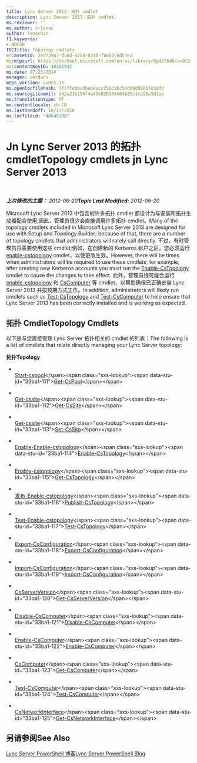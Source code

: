 ```yaml
---
title: Lync Server 2013：拓扑 cmdlet
description: Lync Server 2013：拓扑 cmdlet。
ms.reviewer: ''
ms.author: v-lanac
author: lanachin
f1.keywords:
- NOCSH
TOCTitle: Topology cmdlets
ms:assetid: 3ed739a7-d58d-475d-8240-fa8d2c6dc7e3
ms:mtpsurl: https://technet.microsoft.com/en-us/library/Gg415648(v=OCS.15)
ms:contentKeyID: 48183942
ms.date: 07/23/2014
manager: serdars
mtps_version: v=OCS.15
ms.openlocfilehash: 7f77febaa3beb4acc25bc5bc54dd0d5585fe18fc
ms.sourcegitcommit: d42a21b194f4a45e828188e04b25c1ce28a5d1ae
ms.translationtype: MT
ms.contentlocale: zh-CN
ms.lasthandoff: 10/17/2020
ms.locfileid: "48549108"
---
```

# <a name="topology-cmdlets-jn-lync-server-2013"></a><span data-ttu-id="33ba1-103">Jn Lync Server 2013 的拓扑 cmdlet</span><span class="sxs-lookup"><span data-stu-id="33ba1-103">Topology cmdlets jn Lync Server 2013</span></span>

<div data-xmlns="http://www.w3.org/1999/xhtml">

<div class="topic" data-xmlns="http://www.w3.org/1999/xhtml" data-msxsl="urn:schemas-microsoft-com:xslt" data-cs="https://msdn.microsoft.com/">

<div data-asp="https://msdn2.microsoft.com/asp">



</div>

<div id="mainSection">

<div id="mainBody">

<span> </span>

<span data-ttu-id="33ba1-104">_**上次修改的主题：** 2012-06-20_</span><span class="sxs-lookup"><span data-stu-id="33ba1-104">_**Topic Last Modified:** 2012-06-20_</span></span>

<span data-ttu-id="33ba1-105">Microsoft Lync Server 2013 中包含的许多拓扑 cmdlet 都设计为与安装和拓扑生成器配合使用;因此，管理员很少会直接调用许多拓扑 cmdlet。</span><span class="sxs-lookup"><span data-stu-id="33ba1-105">Many of the topology cmdlets included in Microsoft Lync Server 2013 are designed for use with Setup and Topology Builder; because of that, there are a number of topology cmdlets that administrators will rarely call directly.</span></span> <span data-ttu-id="33ba1-106">不过，有时管理员将需要使用这些 cmdlet;例如，在创建新的 Kerberos 帐户之后，您必须运行 [enable-cstopology](https://technet.microsoft.com/library/Gg398398(v=OCS.15)) cmdlet，以使更改生效。</span><span class="sxs-lookup"><span data-stu-id="33ba1-106">However, there will be times when administrators will be required to use these cmdlets; for example, after creating new Kerberos accounts you must run the [Enable-CsTopology](https://technet.microsoft.com/library/Gg398398(v=OCS.15)) cmdlet to cause the changes to take effect.</span></span> <span data-ttu-id="33ba1-107">此外，管理员很可能会运行 [enable-cstopology](https://technet.microsoft.com/library/Gg398127(v=OCS.15)) 和 [CsComputer](https://technet.microsoft.com/library/Gg398162(v=OCS.15)) 等 cmdlet，以帮助确保已正确安装 Lync Server 2013 并按预期方式工作。</span><span class="sxs-lookup"><span data-stu-id="33ba1-107">In addition, administrators will likely run cmdlets such as [Test-CsTopology](https://technet.microsoft.com/library/Gg398127(v=OCS.15)) and [Test-CsComputer](https://technet.microsoft.com/library/Gg398162(v=OCS.15)) to help ensure that Lync Server 2013 has been correctly installed and is working as expected.</span></span>

<div>

## <a name="topology-cmdlets"></a><span data-ttu-id="33ba1-108">拓扑 Cmdlet</span><span class="sxs-lookup"><span data-stu-id="33ba1-108">Topology Cmdlets</span></span>

<span data-ttu-id="33ba1-109">以下是与您直接管理 Lync Server 拓扑相关的 cmdlet 的列表：</span><span class="sxs-lookup"><span data-stu-id="33ba1-109">The following is a list of cmdlets that relate directly managing your Lync Server topology:</span></span>

<span data-ttu-id="33ba1-110">**拓扑**</span><span class="sxs-lookup"><span data-stu-id="33ba1-110">**Topology**</span></span>

  - <span></span>  
    <span data-ttu-id="33ba1-111">[Start-cspool](https://technet.microsoft.com/library/Gg398992(v=OCS.15))</span><span class="sxs-lookup"><span data-stu-id="33ba1-111">[Get-CsPool](https://technet.microsoft.com/library/Gg398992(v=OCS.15))</span></span>

<!-- end list -->

  - <span></span>  
    <span data-ttu-id="33ba1-112">[Get-cssite](https://technet.microsoft.com/library/Gg398185(v=OCS.15))</span><span class="sxs-lookup"><span data-stu-id="33ba1-112">[Get-CsSite](https://technet.microsoft.com/library/Gg398185(v=OCS.15))</span></span>

  - <span></span>  
    <span data-ttu-id="33ba1-113">[Get-cssite](https://technet.microsoft.com/library/Gg413023(v=OCS.15))</span><span class="sxs-lookup"><span data-stu-id="33ba1-113">[Set-CsSite](https://technet.microsoft.com/library/Gg413023(v=OCS.15))</span></span>

<!-- end list -->

  - <span></span>  
    <span data-ttu-id="33ba1-114">[Enable-Enable-cstopology](https://technet.microsoft.com/library/Gg398398(v=OCS.15))</span><span class="sxs-lookup"><span data-stu-id="33ba1-114">[Enable-CsTopology](https://technet.microsoft.com/library/Gg398398(v=OCS.15))</span></span>

  - <span></span>  
    <span data-ttu-id="33ba1-115">[Enable-cstopology](https://technet.microsoft.com/library/Gg412824(v=OCS.15))</span><span class="sxs-lookup"><span data-stu-id="33ba1-115">[Get-CsTopology](https://technet.microsoft.com/library/Gg412824(v=OCS.15))</span></span>

  - <span></span>  
    <span data-ttu-id="33ba1-116">[发布-Enable-cstopology](https://technet.microsoft.com/library/Gg398953(v=OCS.15))</span><span class="sxs-lookup"><span data-stu-id="33ba1-116">[Publish-CsTopology](https://technet.microsoft.com/library/Gg398953(v=OCS.15))</span></span>

  - <span></span>  
    <span data-ttu-id="33ba1-117">[Test-Enable-cstopology](https://technet.microsoft.com/library/Gg398127(v=OCS.15))</span><span class="sxs-lookup"><span data-stu-id="33ba1-117">[Test-CsTopology](https://technet.microsoft.com/library/Gg398127(v=OCS.15))</span></span>

<!-- end list -->

  - <span></span>  
    <span data-ttu-id="33ba1-118">[Export-CsConfiguration](https://technet.microsoft.com/library/Gg398627(v=OCS.15))</span><span class="sxs-lookup"><span data-stu-id="33ba1-118">[Export-CsConfiguration](https://technet.microsoft.com/library/Gg398627(v=OCS.15))</span></span>

  - <span></span>  
    <span data-ttu-id="33ba1-119">[Import-CsConfiguration](https://technet.microsoft.com/library/Gg398800(v=OCS.15))</span><span class="sxs-lookup"><span data-stu-id="33ba1-119">[Import-CsConfiguration](https://technet.microsoft.com/library/Gg398800(v=OCS.15))</span></span>

<!-- end list -->

  - <span></span>  
    <span data-ttu-id="33ba1-120">[CsServerVersion](https://technet.microsoft.com/library/Gg398470(v=OCS.15))</span><span class="sxs-lookup"><span data-stu-id="33ba1-120">[Get-CsServerVersion](https://technet.microsoft.com/library/Gg398470(v=OCS.15))</span></span>

<!-- end list -->

  - <span></span>  
    <span data-ttu-id="33ba1-121">[Disable-CsComputer](https://technet.microsoft.com/library/Gg399023(v=OCS.15))</span><span class="sxs-lookup"><span data-stu-id="33ba1-121">[Disable-CsComputer](https://technet.microsoft.com/library/Gg399023(v=OCS.15))</span></span>

  - <span></span>  
    <span data-ttu-id="33ba1-122">[Enable-CsComputer](https://technet.microsoft.com/library/Gg412815(v=OCS.15))</span><span class="sxs-lookup"><span data-stu-id="33ba1-122">[Enable-CsComputer](https://technet.microsoft.com/library/Gg412815(v=OCS.15))</span></span>

  - <span></span>  
    <span data-ttu-id="33ba1-123">[CsComputer](https://technet.microsoft.com/library/Gg425959(v=OCS.15))</span><span class="sxs-lookup"><span data-stu-id="33ba1-123">[Get-CsComputer](https://technet.microsoft.com/library/Gg425959(v=OCS.15))</span></span>

  - <span></span>  
    <span data-ttu-id="33ba1-124">[Test-CsComputer](https://technet.microsoft.com/library/Gg398162(v=OCS.15))</span><span class="sxs-lookup"><span data-stu-id="33ba1-124">[Test-CsComputer](https://technet.microsoft.com/library/Gg398162(v=OCS.15))</span></span>

<!-- end list -->

  - <span></span>  
    <span data-ttu-id="33ba1-125">[CsNetworkInterface](https://technet.microsoft.com/library/Gg398121(v=OCS.15))</span><span class="sxs-lookup"><span data-stu-id="33ba1-125">[Get-CsNetworkInterface](https://technet.microsoft.com/library/Gg398121(v=OCS.15))</span></span>

</div>

<div>

## <a name="see-also"></a><span data-ttu-id="33ba1-126">另请参阅</span><span class="sxs-lookup"><span data-stu-id="33ba1-126">See Also</span></span>


[<span data-ttu-id="33ba1-127">Lync Server PowerShell 博客</span><span class="sxs-lookup"><span data-stu-id="33ba1-127">Lync Server PowerShell Blog</span></span>](https://go.microsoft.com/fwlink/p/?linkid=203150)  
  

</div>

</div>

<span> </span>

</div>

</div>

</div>


